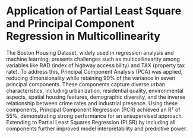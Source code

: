 # Application of Partial Least Square and Principal Component Regression in Multicollinearity
 The Boston Housing Dataset, widely used in regression analysis and machine learning, presents challenges such as multicollinearity among variables like RAD (index of highway accessibility) and TAX (property tax rate). To address this, Principal Component Analysis (PCA) was applied, reducing dimensionality while retaining 90% of the variance in seven principal components. These components capture diverse urban characteristics, including urbanization, residential quality, environmental aspects, spatial housing features, demographic diversity, and the inverse relationship between crime rates and industrial presence.  Using these components, Principal Component Regression (PCR) achieved an R² of 55%, demonstrating strong performance for an unsupervised approach. Extending to Partial Least Squares Regression (PLSR) by including all components further improved model interpretability and predictive power.
